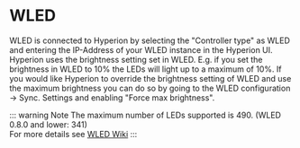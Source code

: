 # WLED

WLED is connected to Hyperion by selecting the "Controller type" as WLED and entering the IP-Address of your WLED instance in the Hyperion UI.\
Hyperion uses the brightness setting set in WLED. E.g. if you set the brightness in WLED to 10% the LEDs will light up to a maximum of 10%. If you would like Hyperion to override the brightness setting of WLED and use the maximum brightness you can do so by going to the WLED configuration -> Sync. Settings and enabling "Force max brightness".

::: warning Note
The maximum number of LEDs supported is 490. (WLED 0.8.0 and lower: 341)\
For more details see [WLED Wiki](https://github.com/Aircoookie/WLED/wiki/UDP-Realtime-Control#hyperion) 
:::
